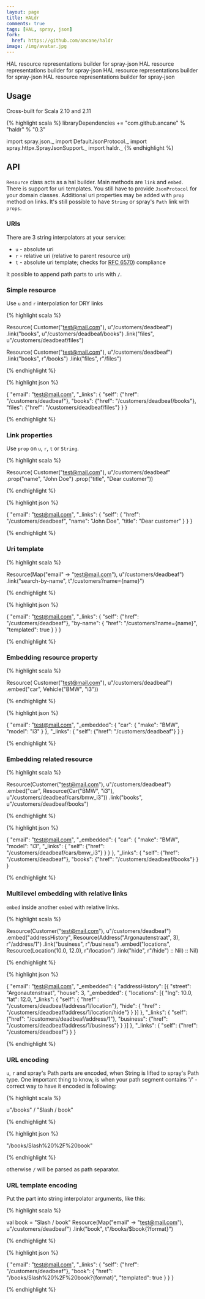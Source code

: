```yaml
---
layout: page
title: HALdr
comments: true
tags: [HAL, spray, json]
fork:
  href: https://github.com/ancane/haldr
image: /img/avatar.jpg
---
```

		
HAL resource representations builder for spray-json
HAL resource representations builder for spray-json
HAL resource representations builder for spray-json
HAL resource representations builder for spray-json

## Usage ##

Cross-built for Scala 2.10 and 2.11

{% highlight scala %}
libraryDependencies += "com.github.ancane" % "haldr" % "0.3"

import spray.json._
import DefaultJsonProtocol._
import spray.httpx.SprayJsonSupport._
import haldr._
{% endhighlight %}

## API ##

`Resource` class acts as a hal builder. Main methods are `link` and `embed`.
There is support for uri templates.
You still have to provide `JsonProtocol` for your domain classes.
Additional uri properties may be added with `prop` method on links.
It's still possible to have `String` or spray's `Path` link with `props`.

### URIs ###

There are 3 string interpolators at your service:

* `u` - absolute uri
* `r` - relative uri (relative to parent resource uri)
* `t` - absolute uri template; checks for [RFC 6570](https://tools.ietf.org/html/rfc6570)) compliance

It possible to append path parts to uris with `/`.

### Simple resource ###

Use `u` and `r` interpolation for DRY links

{% highlight scala %}

Resource(
  Customer("test@mail.com"), u"/customers/deadbeaf")
   .link("books", u"/customers/deadbeaf/books")
   .link("files", u"/customers/deadbeaf/files")

Resource(
  Customer("test@mail.com"), u"/customers/deadbeaf")
  .link("books", r"/books")
  .link("files", r"/files")

{% endhighlight %}

{% highlight json %}

{
   "email": "test@mail.com",
   "_links": {
      "self": {"href": "/customers/deadbeaf"},
      "books": {"href": "/customers/deadbeaf/books"},
      "files": {"href": "/customers/deadbeaf/files"}
   }
}

{% endhighlight %}

### Link properties ###

Use `prop` on `u`, `r`, `t` or `String`.

{% highlight scala %}

Resource(
  Customer("test@mail.com"),
    u"/customers/deadbeaf"
      .prop("name", "John Doe")
      .prop("title", "Dear customer"))

{% endhighlight %}

{% highlight json %}

{
   "email": "test@mail.com",
   "_links": {
      "self": {
          "href": "/customers/deadbeaf",
          "name": "John Doe",
          "title": "Dear customer"
      }
   }
}

{% endhighlight %}

### Uri template ###

{% highlight scala %}

Resource(Map("email" -> "test@mail.com"), u"/customers/deadbeaf")
  .link("search-by-name", t"/customers?name={name}")

{% endhighlight %}

{% highlight json %}

{
   "email": "test@mail.com",
   "_links": {
      "self": {"href": "/customers/deadbeaf"},
      "by-name": {
          "href": "/customers?name={name}",
          "templated": true
      }
   }
}

{% endhighlight %}

### Embedding resource property ###

{% highlight scala %}

Resource(
  Customer("test@mail.com"), u"/customers/deadbeaf")
  .embed("car", Vehicle("BMW", "i3"))

{% endhighlight %}

{% highlight json %}

{
  "email": "test@mail.com",
  "_embedded": {
     "car": {
        "make": "BMW",
        "model": "i3"
     }
  },
  "_links": {
     "self": {"href": "/customers/deadbeaf"}
  }
}

{% endhighlight %}

### Embedding related resource ###

{% highlight scala %}

Resource(Customer("test@mail.com"), u"/customers/deadbeaf")
  .embed("car", Resource(Car("BMW", "i3"), u"/customers/deadbeaf/cars/bmw_i3"))
  .link("books", u"/customers/deadbeaf/books")

{% endhighlight %}

{% highlight json %}

{
  "email": "test@mail.com",
  "_embedded": {
     "car": {
        "make": "BMW",
        "model": "i3",
        "_links": {
           "self": {"href": "/customers/deadbeaf/cars/bmw_i3"}
        }
     }
  },
  "_links": {
     "self": {"href": "/customers/deadbeaf"},
     "books": {"href": "/customers/deadbeaf/books"}
  }
}

{% endhighlight %}

### Multilevel embedding with relative links ###

`embed` inside another `embed` with relative links.

{% highlight scala %}

Resource(Customer("test@mail.com"), u"/customers/deadbeaf")
  .embed("addressHistory",
    Resource(Address("Argonautenstraat", 3), r"/address/1")
      .link("business", r"/business")
      .embed("locations", Resource(Location(10.0, 12.0), r"/location")
        .link("hide", r"/hide") :: Nil) :: Nil)

{% endhighlight %}

{% highlight json %}

{
  "email": "test@mail.com",
  "_embedded": {
     "addressHistory": [{
        "street": "Argonautenstraat",
        "house": 3,
        "_embedded": {
            "locations": [{
               "lng": 10.0,
               "lat": 12.0,
               "_links": {
                   "self": { "href" : "/customers/deadbeaf/address/1/location"},
                   "hide": { "href" : "/customers/deadbeaf/address/1/location/hide"}
               }
             }]
        },
        "_links": {
           "self": {"href": "/customers/deadbeaf/address/1"},
           "business": {"href": "/customers/deadbeaf/address/1/business"}
        }
     }]
  },
  "_links": {
      "self":   {"href": "/customers/deadbeaf"}
  }
}

{% endhighlight %}

### URL encoding ###

`u`, `r` and spray's Path parts are encoded, when String is lifted to spray's Path type.
One important thing to know, is when your path segment contains '/' - correct way to have it encoded is following:

{% highlight scala %}

u"/books" / "Slash / book"

{% endhighlight %}

{% highlight json %}

"/books/Slash%20%2F%20book"

{% endhighlight %}

otherwise `/` will be parsed as path separator.

### URL template encoding ###

Put the part into string interpolator arguments, like this:

{% highlight scala %}

val book = "Slash / book"
Resource(Map("email" -> "test@mail.com"), u"/customers/deadbeaf")
  .link("book", t"/books/$book{?format}")

{% endhighlight %}

{% highlight json %}

{
   "email": "test@mail.com",
   "_links": {
      "self": {"href": "/customers/deadbeaf"},
      "book": {
          "href": "/books/Slash%20%2F%20book?{format}",
          "templated": true
       }
    }
}

{% endhighlight %}
